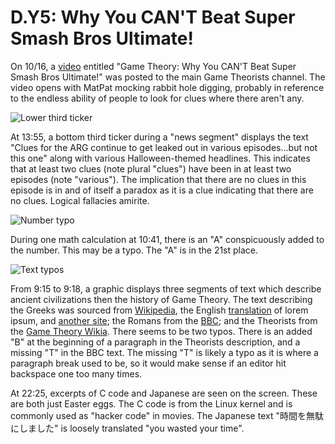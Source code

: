 # D.Y5: Why You CAN'T Beat Super Smash Bros Ultimate!

On 10/16, a [video](https://www.youtube.com/watch?v=R2a6fnYOHVU) entitled "Game Theory: Why You CAN'T Beat Super Smash Bros Ultimate!" was posted to the main Game Theorists channel.
The video opens with MatPat mocking rabbit hole digging, probably in reference to the endless ability of people to look for clues where there aren't any.

![Lower third ticker](../../assets/pre.d.y5.lower-third.png)

At 13:55, a bottom third ticker during a "news segment" displays the text "Clues for the ARG continue to get leaked out in various episodes...but not this one" along with various Halloween-themed headlines.
This indicates that at least two clues \(note plural "clues"\) have been in at least two episodes \(note "various"\).
The implication that there are no clues in this episode is in and of itself a paradox as it is a clue indicating that there are no clues.
Logical fallacies amirite.

![Number typo](../../assets/pre.d.y5.number-typo.png)

During one math calculation at 10:41, there is an "A" conspicuously added to the number.
This may be a typo.
The "A" is in the 21st place.

![Text typos](../../assets/pre.d.y5.text-typo.png)

From 9:15 to 9:18, a graphic displays three segments of text which describe ancient civilizations then the history of Game Theory.
The text describing the Greeks was sourced from [Wikipedia](https://en.wikipedia.org/w/index.php?title=Portal:Ancient_Greece&oldid=854549996),
the English [translation](https://en.wikipedia.org/wiki/Lorem_ipsum#Latin_source) of lorem ipsum,
and [another site](https://www.ancient-greece.org/history/olympia.html);
the Romans from the [BBC](http://www.bbc.co.uk/history/ancient/romans/overview_roman_01.shtml);
and the Theorists from the [Game Theory Wikia](https://matpat.wikia.com/wiki/The_Game_Theorists?oldid=19282).
There seems to be two typos.
There is an added "B" at the beginning of a paragraph in the Theorists description, and a missing "T" in the BBC text.
The missing "T" is likely a typo as it is where a paragraph break used to be, so it would make sense if an editor hit backspace one too many times.

At 22:25, excerpts of C code and Japanese are seen on the screen.
These are both just Easter eggs.
The C code is from the Linux kernel and is commonly used as "hacker code" in movies.
The Japanese text "時間を無駄にしました" is loosely translated "you wasted your time".
